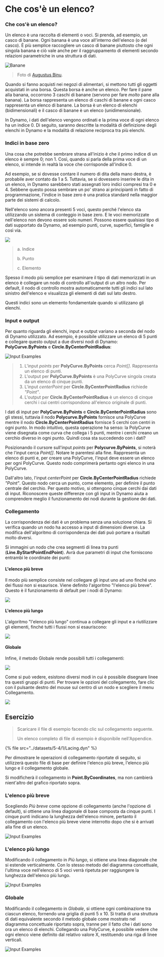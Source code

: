 # Che cos'è un elenco?

### Che cos'è un elenco?

Un elenco è una raccolta di elementi o voci. Si prenda, ad esempio, un casco di banane. Ogni banana è una voce all'interno dell'elenco (o del casco). È più semplice raccogliere un casco di banane piuttosto che ogni singola banana e ciò vale anche per il raggruppamento di elementi secondo relazioni parametriche in una struttura di dati.

![Banane](../images/5-4/1/Bananas\_white\_background\_DS.jpg)

> Foto di [Augustus Binu](https://commons.wikimedia.org/wiki/File:Bananas\_white\_background\_DS.jpg?fastcci\_from=11404890\&c1=11404890\&d1=15\&s=200\&a=list).

Quando si fanno acquisti nei negozi di alimentari, si mettono tutti gli oggetti acquistati in una borsa. Questa borsa è anche un elenco. Per fare il pane alla banana, occorrono 3 caschi di banane (servono per fare _molto_ pane alla banana). La borsa rappresenta un elenco di caschi di banane e ogni casco rappresenta un elenco di banane. La borsa è un elenco di elenchi (bidimensionali) e il casco di banane è un elenco (unidimensionale).

In Dynamo, i dati dell'elenco vengono ordinati e la prima voce di ogni elenco ha un indice 0. Di seguito, saranno descritte la modalità di definizione degli elenchi in Dynamo e la modalità di relazione reciproca tra più elenchi.

### Indici in base zero

Una cosa che potrebbe sembrare strana all'inizio è che il primo indice di un elenco è sempre 0; non 1. Così, quando si parla della prima voce di un elenco, si intende in realtà la voce che corrisponde all'indice 0.

Ad esempio, se si dovesse contare il numero di dita della mano destra, è probabile aver contato da 1 a 5. Tuttavia, se si dovessero inserire le dita in un elenco, in Dynamo sarebbero stati assegnati loro indici compresi tra 0 e 4. Sebbene questo possa sembrare un po' strano ai principianti in fatto di programmazione, l'indice in base zero è una pratica standard nella maggior parte dei sistemi di calcolo.

Nell'elenco sono ancora presenti 5 voci, questo perché l'elenco sta utilizzando un sistema di conteggio in base zero. E le voci memorizzate nell'elenco non devono essere solo numeri. Possono essere qualsiasi tipo di dati supportato da Dynamo, ad esempio punti, curve, superfici, famiglie e così via.

![](<../images/5-4/1/what's a list - zero based indices.jpg>)

> a. Indice
>
> b. Punto
>
> c. Elemento

Spesso il modo più semplice per esaminare il tipo di dati memorizzati in un elenco è collegare un nodo di controllo all'output di un altro nodo. Per default, il nodo di controllo mostra automaticamente tutti gli indici sul lato sinistro dell'elenco e visualizza gli elementi di dati sul lato destro.

Questi indici sono un elemento fondamentale quando si utilizzano gli elenchi.

### Input e output

Per quanto riguarda gli elenchi, input e output variano a seconda del nodo di Dynamo utilizzato. Ad esempio, è possibile utilizzare un elenco di 5 punti e collegare questo output a due diversi nodi di Dynamo: **PolyCurve.ByPoints** e **Circle.ByCenterPointRadius**:

![Input Examples](<../images/5-4/1/what's a list - inputs and outputs.jpg>)

> 1. L'input _points_ per **PolyCurve.ByPoints** cerca _Point\[]_. Rappresenta un elenco di punti.
> 2. L'output per **PolyCurve.ByPoints** è una PolyCurve singola creata da un elenco di cinque punti.
> 3. L'input _centerPoint_ per **Circle.ByCenterPointRadius** richiede _"Point"_.
> 4. L'output per **Circle.ByCenterPointRadius** è un elenco di cinque cerchi i cui centri corrispondono all'elenco originale di punti.

I dati di input per **PolyCurve.ByPoints** e **Circle.ByCenterPointRadius** sono gli stessi, tuttavia il nodo **Polycurve.ByPoints** fornisce una PolyCurve mentre il nodo **Circle.ByCenterPointRadius** fornisce 5 cerchi con centri in ogni punto. In modo intuitivo, questa operazione ha senso: la PolyCurve viene disegnata come curva che collega i 5 punti, mentre i cerchi creano un cerchio diverso in ogni punto. Quindi cosa sta succedendo con i dati?

Posizionando il cursore sull'input _points_ per **Polycurve.ByPoints**, si noterà che l'input cerca _Point\[]_. Notare le parentesi alla fine. Rappresenta un elenco di punti e, per creare una PolyCurve, l'input deve essere un elenco per ogni PolyCurve. Questo nodo comprimerà pertanto ogni elenco in una PolyCurve.

Dall'altro lato, l'input _centerPoint_ per **Circle.ByCenterPointRadius** richiede _"Point"_. Questo nodo cerca un punto, come elemento, per definire il punto centrale del cerchio. Per questo motivo, si ottengono cinque cerchi dai dati di input. Riconoscere queste differenze con gli input in Dynamo aiuta a comprendere meglio il funzionamento dei nodi durante la gestione dei dati.

### Collegamento

La corrispondenza dei dati è un problema senza una soluzione chiara. Si verifica quando un nodo ha accesso a input di dimensioni diverse. La modifica dell'algoritmo di corrispondenza dei dati può portare a risultati molto diversi.

Si immagini un nodo che crea segmenti di linea tra punti (**Line.ByStartPointEndPoint**). Avrà due parametri di input che forniscono entrambi le coordinate dei punti:

#### L'elenco più breve

Il modo più semplice consiste nel collegare gli input uno ad uno finché uno dei flussi non si esaurisce. Viene definito l'algoritmo "l'elenco più breve". Questo è il funzionamento di default per i nodi di Dynamo:

![](<../images/5-4/1/what's a list - lacing - shortest.jpg>)

#### L'elenco più lungo

L'algoritmo "l'elenco più lungo" continua a collegare gli input e a riutilizzare gli elementi, finché tutti i flussi non si esauriscono:

![](<../images/5-4/1/what's a list - lacing - longest.jpg>)

#### Globale

Infine, il metodo Globale rende possibili tutti i collegamenti:

![](<../images/5-4/1/what's a list - lacing - cross.jpg>)

Come si può vedere, esistono diversi modi in cui è possibile disegnare linee tra questi gruppi di punti. Per trovare le opzioni del collegamento, fare clic con il pulsante destro del mouse sul centro di un nodo e scegliere il menu Collegamento.

![](<../images/5-4/1/what's a list - right click lacing opt.jpg>)

## Esercizio

> Scaricare il file di esempio facendo clic sul collegamento seguente.
>
> Un elenco completo di file di esempio è disponibile nell'Appendice.

{% file src="../datasets/5-4/1/Lacing.dyn" %}

Per dimostrare le operazioni di collegamento riportate di seguito, si utilizzerà questo file di base per definire l'elenco più breve, l'elenco più lungo e il collegamento globale.

Si modificherà il collegamento in **Point.ByCoordinates**, ma non cambierà nient'altro del grafico riportato sopra.

### L'elenco più breve

Scegliendo _Più breve_ come opzione di collegamento (anche l'opzione di default), si ottiene una linea diagonale di base composta da cinque punti. I cinque punti indicano la lunghezza dell'elenco minore, pertanto il collegamento con l'elenco più breve viene interrotto dopo che si è arrivati alla fine di un elenco.

![Input Examples](<../images/5-4/1/what's a list - lacing exercise 01.jpg>)

### **L'elenco più lungo**

Modificando il collegamento in _Più lungo_, si ottiene una linea diagonale che si estende verticalmente. Con lo stesso metodo del diagramma concettuale, l'ultima voce nell'elenco di 5 voci verrà ripetuta per raggiungere la lunghezza dell'elenco più lungo.

![Input Examples](<../images/5-4/1/what's a list - lacing exercise 02.jpg>)

### **Globale**

Modificando il collegamento in _Globale_, si ottiene ogni combinazione tra ciascun elenco, fornendo una griglia di punti 5 x 10. Si tratta di una struttura di dati equivalente secondo il metodo globale come mostrato nel diagramma concettuale riportato sopra, tranne per il fatto che i dati sono ora un elenco di elenchi. Collegando una PolyCurve, è possibile vedere che ogni elenco viene definito dal relativo valore X, restituendo una riga di linee verticali.

![Input Examples](<../images/5-4/1/what's a list - lacing exercise 03.jpg>)
